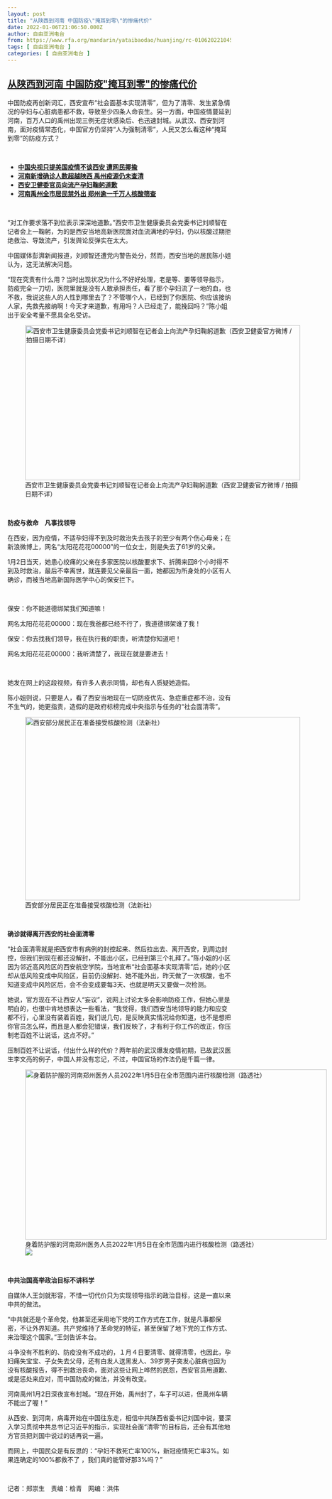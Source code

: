 ```yaml
---
layout: post
title: "从陕西到河南 中国防疫\"掩耳到零\"的惨痛代价"
date: 2022-01-06T21:06:50.000Z
author: 自由亚洲电台
from: https://www.rfa.org/mandarin/yataibaodao/huanjing/rc-01062022104544.html
tags: [ 自由亚洲电台 ]
categories: [ 自由亚洲电台 ]
---
```

<!--1641503210000-->
[从陕西到河南 中国防疫"掩耳到零"的惨痛代价](https://www.rfa.org/mandarin/yataibaodao/huanjing/rc-01062022104544.html)
------

<div>
<p></p><p>中国防疫再创新词汇，西安宣布“社会面基本实现清零”，但为了清零、发生紧急情况的孕妇与心脏病患都不救，导致至少四条人命丧生。另一方面，中国疫情蔓延到河南，百万人口的禹州出现三例无症状感染后、也<span>迅速</span>封城。从武汉、西安到河南，面对疫情常态化，中国官方仍坚持“人为强制清零”，人民又怎么看这种“掩耳到零”的防疫方式？</p><p><br/></p><ul><li><a href="https://www.rfa.org/mandarin/yataibaodao/meiti/ac1-01062022070035.html"><strong>中国央视只提美国疫情不谈西安 遭网民揶揄</strong></a></li><li><strong><a href="https://www.rfa.org/mandarin/Xinwen/5-01062022100236.html">河南新增确诊人数超越陕西 禹州疫源仍未查清</a></strong></li><li><strong><a href="https://www.rfa.org/mandarin/Xinwen/3-01062022095938.html">西安卫健委官员向流产孕妇鞠躬道歉</a></strong></li><li><strong><a href="https://www.rfa.org/mandarin/yataibaodao/huanjing/ql2-01052022085213.html">河南禹州全市居民禁外出 郑州逾一千万人核酸筛查</a></strong></li></ul><p><br/></p><p>“对工作要求落不到位表示深深地道歉。”西安市卫生健康委员会党委书记刘顺智在记者会上一鞠躬，为的是西安当地高新医院面对血流满地的孕妇，仍以核酸过期拒绝救治、导致流产，引发舆论反弹实在太大。</p><p><span><span>中国媒体彭湃新闻报道，刘顺智还遭党内警告处分，然而，西安当地的居民陈小姐认为，这无法解决问题。</span></span></p><p><span><span>“现在究责有什么用？当时出现状况为什么不好好处理，老是等、要等领导指示，防疫完全一刀切，医院里就是没有人敢承担责任，看了那个孕妇流了一地的血，也不救，我说这些人的人性到哪里去了？不管哪个人，已经到了你医院、你应该接纳人家，先救先接纳啊！今天才来道歉，有用吗？人已经走了，能挽回吗？”陈小姐出于安全考量不愿具全名受访。</span></span></p><p><span><figure class="image-richtext image-inline captioned" style="width:620px;"><img alt="西安市卫生健康委员会党委书记刘顺智在记者会上向流产孕妇鞠躬道歉（西安卫健委官方微博 / 拍摄日期不详）" height="349" src="https://www.rfa.org/mandarin/yataibaodao/huanjing/rc-01062022104544.html/rc0106c.jpg/@@images/7e24c962-5704-4054-8397-4bd5837450b6.jpeg" title="rc0106c.jpg" width="620"/><figcaption class="image-caption">西安市卫生健康委员会党委书记刘顺智在记者会上向流产孕妇鞠躬道歉（西安卫健委官方微博 / 拍摄日期不详）</figcaption><small></small></figure> </span></p><p><span><strong><span>防疫与救命　凡事找领导</span></strong></span></p><p><span><span>在西安，因为疫情，不适孕妇得不到及时救治失去孩子的至少有两个伤心母亲；在新浪微博上，网名“太阳花花花</span>00000”的<span>一位女士</span>，则是失去了61岁的父亲。</span></p><p><span>1月2日当天，她<span>患</span>心绞痛的父亲在多家医院以核酸要求下、折腾来回8个小时得不到及时救治，最后不幸离世，就连要见父亲最后一面，她都因为所身处的小区有人确诊，而被当地高新国际医学中心的保安拦下。</span></p><p><span> </span></p><p><span><span>保安：你不能道德绑架我们知道嘛！</span></span></p><p><span><span>网名太阳花花花</span>00000：现在我爸都已经不行了，我道德绑架谁了我！</span></p><p><span><span>保安：你去找我们领导，我在执行我的职责，听清楚你知道吧！</span></span></p><p><span><span>网名太阳花花花</span>00000：我听清楚了，我现在就是要进去！</span></p><p><span> </span></p><p><span><span>她发在网上的这段视频，有许多人表示同情，却也有人质疑她造假。</span></span></p><p><span><span>陈小姐则说，只要是人，看了西安当地现在一切防疫优先、急症重症都不治，没有不生气的，她更指责，造假的是政府标榜完成中央指示与任务的“社会面清零”。</span></span></p><p><span><figure class="image-richtext image-inline captioned" style="width:620px;"><img alt="西安部分居民正在准备接受核酸检测（法新社）" height="413" src="https://www.rfa.org/mandarin/yataibaodao/huanjing/rc-01062022104544.html/rc0106b.jpg/@@images/144a5909-2ee3-428c-8733-54cd9f50135b.jpeg" title="rc0106b.jpg" width="620"/><figcaption class="image-caption">西安部分居民正在准备接受核酸检测（法新社）</figcaption><small></small></figure> </span></p><p><span><strong><span>确诊就得离开西安的社会面清零</span></strong></span></p><p><span><span>“社会面清零就是把西安市有病例的封控起来、然后拉出去、离开西安，到周边封控，但我们到现在都还没解封，不能出小区，已经到第三个礼拜了。”陈小姐的小区因为邻近高风险区的西安航空学院，当地宣布“社会面基本实现清零”后，她的小区却从低风险变成中风险区，目前仍没解封、<span><span>她</span></span></span><span><span>不能外出</span>，昨天做了一次核酸，也不知道变成中风险区后，会不会变成要<span>每</span></span>3天、也就是明天又要做一次检测。</span></p><p><span><span>她说，官方现在不让西安人“妄议”，说网上讨论太多会影响防疫工作，但她心里是明白的，也很中肯地想表达一些看法，“我觉得，我们西安当地领导的能力和应变都不行，心里没有装着百姓，我们说几句，是反映真实情况给你知道，也不是想把你官员怎么样，而且是人都会犯错误，我们反映了，才有利于你工作的改正，你压制老百姓不让说话，这点不好。”</span></span></p><p><span><span>压制百姓不让说话，付出什么样的代价？两年前的武汉爆发疫情初期，已故武汉医生李文亮的例子，中国人并没有忘记，不过，中国官场的作法仍是千篇一律。</span></span></p><p><span><figure class="image-richtext image-inline captioned" style="width:680px;"><img alt="身着防护服的河南郑州医务人员2022年1月5日在全市范围内进行核酸检测（路透社）" height="383" src="https://www.rfa.org/mandarin/yataibaodao/huanjing/rc-01062022104544.html/rc0106.jpg/@@images/0b353293-3b3a-4e1a-8c96-5f9299c80563.jpeg" title="rc0106.jpg" width="680"/><figcaption class="image-caption">身着防护服的河南郑州医务人员2022年1月5日在全市范围内进行核酸检测（路透社）</figcaption><small></small><div id="zoomattribute"><a data-caption="身着防护服的河南郑州医务人员2022年1月5日在全市范围内进行核酸检测（路透社）" data-fancybox="" href="https://www.rfa.org/mandarin/yataibaodao/huanjing/rc-01062022104544.html/rc0106.jpg" id="single_image" title="身着防护服的河南郑州医务人员2022年1月5日在全市范围内进行核酸检测（路透社）"><img src="/++plone++rfa-resources/img/icon-zoom.png"/></a></div></figure> </span></p><p><span><strong><span>中共治国高举政治目标不讲科学　</span></strong></span></p><p><span><span>自媒体人王剑就形容，不惜一切代价只为实现领导指示的政治目标，这是一直以来中共的做法。</span></span></p><p><span><span>“中共就还是个革命党，他<span>甚至</span>还采用地下党的工作方式在工作，就是凡事都保密，不让外界知道。共产党维持了革命党的特征，甚至保留了<span>地下党</span>的工作方式、来治理这个国家。”王剑告诉本台。</span></span></p><p><span><span>斗争没有不胜利的、防疫没有不成功的，１月４日要清零、就得清零，也因此，孕妇痛失宝宝、<span>子女失去父母</span>，还有白发人送黑发人、</span>39岁男子突发心脏病也因为没有核酸报告，得不到救治丧命，<span>面对</span>这些让网上哗然的民怨，西安官员用道歉、或是惩处来应对，而中国防疫的做法，并没有改变。</span></p><p><span><span>河南禹州1月2日深夜宣布封城。“现在开始，禹州封了，车子可以进，但禹州车辆不能出了喔！”</span></span></p><p><span><span>从西安、到河南，病毒开始在中国往东走，相信中共陕西省委书记刘国中说，要深入学习贯彻中共总书记习近平的指示，实现社会面“清零”的目标后，还会有其他地方官员把刘国中说过的话再说一遍。</span></span></p><p><span><span>而网上，中国民众是有反思的：“孕妇不救死亡率</span>100%，新冠疫情死亡率3%。如果连确定的100%都救不了 ，我们真的能管好那3%吗？”</span></p><p><br/></p><p><span>记者：郑崇生　责编：梒青　网编：洪伟</span></p>
</div>

